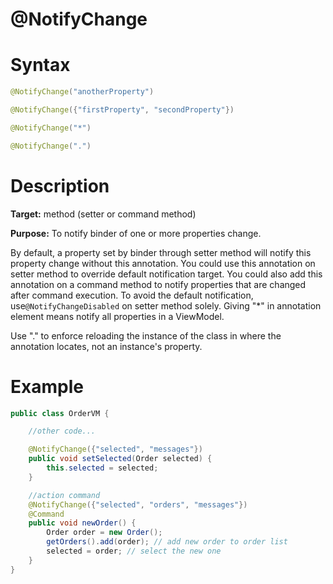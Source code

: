 # @NotifyChange

Syntax
======
```java
@NotifyChange("anotherProperty")

@NotifyChange({"firstProperty", "secondProperty"})

@NotifyChange("*")

@NotifyChange(".")
```

Description
===========
**Target:** method (setter or command method)

**Purpose:** To notify binder of one or more properties change.

By default, a property set by binder through setter method will notify this property change without this annotation. You could use this annotation on setter method to override default notification target. You could also add this annotation on a command method to notify properties that are changed after command execution. To avoid the default notification, use`@NotifyChangeDisabled` on setter method solely. Giving "*" in annotation element means notify all properties in a ViewModel.

Use "." to enforce reloading the instance of the class in where the annotation locates, not an instance's property.

Example
=======
```java
public class OrderVM {

    //other code...

    @NotifyChange({"selected", "messages"})
    public void setSelected(Order selected) {
        this.selected = selected;
    }

    //action command
    @NotifyChange({"selected", "orders", "messages"})
    @Command
    public void newOrder() {
        Order order = new Order();
        getOrders().add(order); // add new order to order list
        selected = order; // select the new one
    }
}
```
